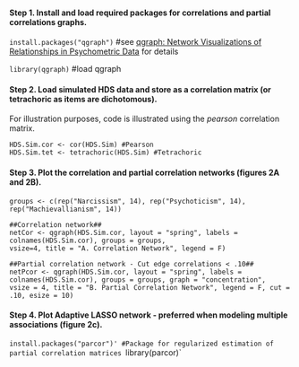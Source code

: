 #### Step 1. Install and load required packages for correlations and partial correlations graphs.
`install.packages("qgraph")` #see [qgraph: Network Visualizations of Relationships in Psychometric Data](http://www.jstatsoft.org/v48/i04/) for details 

`library(qgraph)` #load qgraph

#### Step 2. Load simulated HDS data and store as a correlation matrix (or tetrachoric as items are dichotomous).

For illustration purposes, code is illustrated using the *pearson* correlation matrix.

```Rouge
HDS.Sim.cor <- cor(HDS.Sim) #Pearson
HDS.Sim.tet <- tetrachoric(HDS.Sim) #Tetrachoric
```

#### Step 3. Plot the correlation and partial correlation networks (figures 2A and 2B).

```Rouge
groups <- c(rep("Narcissism", 14), rep("Psychoticism", 14), rep("Machievallianism", 14))

##Correlation network##
netCor <- qgraph(HDS.Sim.cor, layout = "spring", labels = colnames(HDS.Sim.cor), groups = groups, 
vsize=4, title = "A. Correlation Network", legend = F)

##Partial correlation network - Cut edge correlations < .10##
netPcor <- qgraph(HDS.Sim.cor, layout = "spring", labels = colnames(HDS.Sim.cor), groups = groups, graph = "concentration", 
vsize = 4, title = "B. Partial Correlation Network", legend = F, cut = .10, esize = 10)
```

#### Step 4. Plot Adaptive LASSO network - preferred when modeling multiple associations (figure 2c).

`install.packages("parcor")' #Package for regularized estimation of partial correlation matrices
`library(parcor)`

